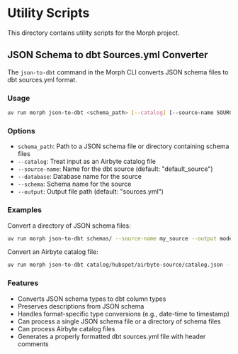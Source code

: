 # Utility Scripts

This directory contains utility scripts for the Morph project.

## JSON Schema to dbt Sources.yml Converter

The `json-to-dbt` command in the Morph CLI converts JSON schema files to dbt sources.yml format.

### Usage

```bash
uv run morph json-to-dbt <schema_path> [--catalog] [--source-name SOURCE_NAME] [--database DATABASE] [--schema SCHEMA] [--output OUTPUT_FILE]
```

### Options

- `schema_path`: Path to a JSON schema file or directory containing schema files
- `--catalog`: Treat input as an Airbyte catalog file
- `--source-name`: Name for the dbt source (default: "default_source")
- `--database`: Database name for the source
- `--schema`: Schema name for the source
- `--output`: Output file path (default: "sources.yml")

### Examples

Convert a directory of JSON schema files:
```bash
uv run morph json-to-dbt schemas/ --source-name my_source --output models/src_my_source.yml
```

Convert an Airbyte catalog file:
```bash
uv run morph json-to-dbt catalog/hubspot/airbyte-source/catalog.json --catalog --source-name hubspot --output catalog/hubspot/generated/src_airbyte_hubspot.yml
```

### Features

- Converts JSON schema types to dbt column types
- Preserves descriptions from JSON schema
- Handles format-specific type conversions (e.g., date-time to timestamp)
- Can process a single JSON schema file or a directory of schema files
- Can process Airbyte catalog files
- Generates a properly formatted dbt sources.yml file with header comments
